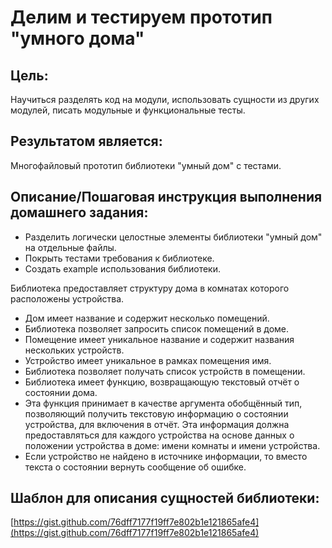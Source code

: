 # Делим и тестируем прототип "умного дома"

## Цель:

Научиться разделять код на модули,
использовать сущности из других модулей,
писать модульные и функциональные тесты.

## Результатом является:

Многофайловый прототип библиотеки "умный дом" с тестами.

## Описание/Пошаговая инструкция выполнения домашнего задания:

- Разделить логически целостные элементы библиотеки "умный дом" на отдельные файлы.
- Покрыть тестами требования к библиотеке.
- Создать example использования библиотеки.

Библиотека предоставляет структуру дома в комнатах которого расположены устройства.

- Дом имеет название и содержит несколько помещений.
- Библиотека позволяет запросить список помещений в доме.
- Помещение имеет уникальное название и содержит названия нескольких устройств.
- Устройство имеет уникальное в рамках помещения имя.
- Библиотека позволяет получать список устройств в помещении.
- Библиотека имеет функцию, возвращающую текстовый отчёт о состоянии дома.
- Эта функция принимает в качестве аргумента обобщённый тип, позволяющий получить текстовую информацию
  о состоянии устройства, для включения в отчёт. Эта информация должна предоставляться
  для каждого устройства на основе данных о положении устройства в доме: имени комнаты и имени устройства.
- Если устройство не найдено в источнике информации, то вместо текста о состоянии вернуть сообщение об ошибке.

## Шаблон для описания сущностей библиотеки:
[https://gist.github.com/76dff7177f19ff7e802b1e121865afe4](https://gist.github.com/76dff7177f19ff7e802b1e121865afe4)
